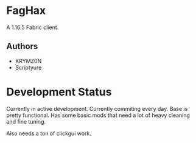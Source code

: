 # FagHax
A 1.16.5 Fabric client.

## Authors
- KRYMZ0N
- Scriptyure

# Development Status
Currently in active development. Currently commiting every day.
Base is pretty functional. Has some basic mods that need a lot of heavy cleaning and fine tuning.

Also needs a ton of clickgui work.
